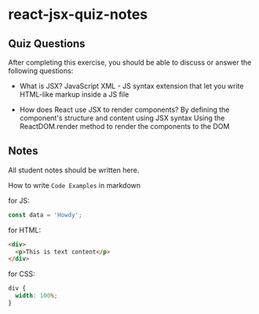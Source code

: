 # react-jsx-quiz-notes

## Quiz Questions

After completing this exercise, you should be able to discuss or answer the following questions:

- What is JSX?
  JavaScript XML - JS syntax extension that let you write HTML-like markup inside a JS file

- How does React use JSX to render components?
  By defining the component's structure and content using JSX syntax
  Using the ReactDOM.render method to render the components to the DOM

## Notes

All student notes should be written here.

How to write `Code Examples` in markdown

for JS:

```javascript
const data = 'Howdy';
```

for HTML:

```html
<div>
  <p>This is text content</p>
</div>
```

for CSS:

```css
div {
  width: 100%;
}
```
